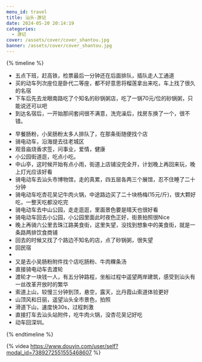 ```yaml
---
menu_id: travel
title: 汕头-游记
date: 2024-05-20 20:14:19
categories:
  - 游记
cover: /assets/cover/cover_shantou.jpg
banner: /assets/cover/cover_shantou.jpg
---
```


{% timeline %}

<!-- node 2024.5.17 启程+入住名宿 -->
- 五点下班，赶高铁，检票最后一分钟还在后面排队，插队走人工通道
- 买的动车列次座位是卧代二等座，都不好意思将榴莲拿出来吃，车上找了很久的名宿
- 下车后先去龙眼南路吃了个知名的砂锅粥店，吃了一锅70元/位的砂锅粥，只能说还可以吧
- 到达名宿后，一开始那间套间很不满意，洗完澡后，找房东换了一个，很不错。
<!-- node 2024.5.18 城区到处吃逛 -->
- 早餐肠粉，小吴肠粉太多人排队了，在那条街随便找个店
- 骑电动车，沿海提去往老城区
- 观音庙烧香求签，问事业，爱情，健康
- 小公园街道逛，吃点小吃。
- 中山亭，这时候开始有点小雨，街道上店铺没完全开，计划晚上再回来玩，晚上灯光应该好看
- 骑电动车去汕头市博物馆，走的真累，四五层各两三个展馆，忍不住睡了二十分钟
- 骑电动车吃杏花吴记牛肉火锅，中途路边买了二十块杨梅(15元/斤)，很大颗好吃，一整天吃都没吃完
- 骑电动车去中山公园，走走逛逛，里面景色要是晴天也很好看
- 骑电动车回去小公园，小公园里面此时夜色正好，街景拍照很Nice
- 晚上再骑六公里去珠江路美食街，这里失望，没找到想象中的美食街，就是一条路两排饮食商铺
- 回去的时候又找了个路边不知名的店，点了砂锅粥，很失望
- 回民宿
- <!-- node 2024.5.19 渡轮+礐石山 -->
- 又是去小吴肠粉附件找个店吃肠粉、牛肉粿条汤
- 直接骑电动车去渡轮
- 渡轮才一块钱一人，有五分钟路程，坐船过程中遥望两岸建筑，感受到汕头有一丝改革开放时的繁华
- 索道上山，较慢三分钟到顶，悬空，露天，比丹霞山索道体验更好
- 山顶风和日丽，遥望汕头全市景色，拍照
- 滑道下山，速度快30s，过程刺激
- 直接打车去汕头站附件，吃牛肉火锅，没杏花吴记好吃
- 动车回深圳。
  
{% endtimeline %}

{% videa https://www.douyin.com/user/self?modal_id=7389272551555468607 %}
